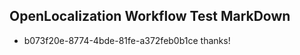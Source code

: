 ## OpenLocalization Workflow Test MarkDown
* b073f20e-8774-4bde-81fe-a372feb0b1ce thanks!

<!--HONumber=Jul16_HO2-->


